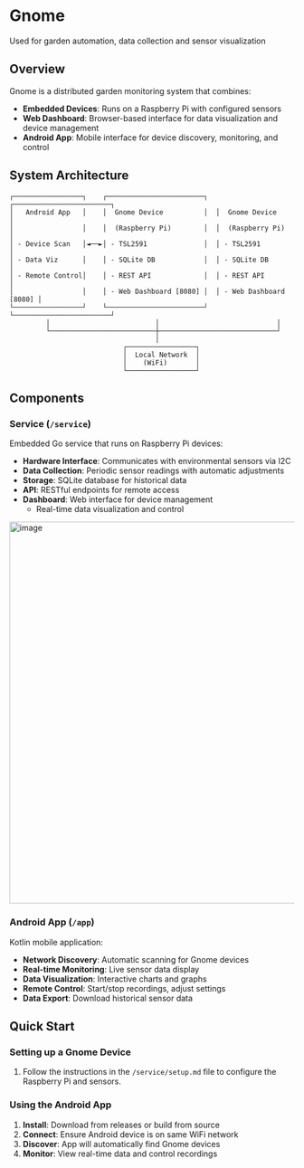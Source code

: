 # Gnome

Used for garden automation, data collection and sensor visualization

## Overview

Gnome is a distributed garden monitoring system that combines:

- **Embedded Devices**: Runs on a Raspberry Pi with configured sensors
- **Web Dashboard**: Browser-based interface for data visualization and device management
- **Android App**: Mobile interface for device discovery, monitoring, and control

## System Architecture

```text
┌─────────────────┐    ┌────────────────────────┐  ┌────────────────────────┐
│   Android App   │    │  Gnome Device          │  │  Gnome Device          │
│                 │    │  (Raspberry Pi)        │  │  (Raspberry Pi)        │
│ - Device Scan   │◄──►│ - TSL2591              │  │ - TSL2591              │
│ - Data Viz      │    │ - SQLite DB            │  │ - SQLite DB            │
│ - Remote Control│    │ - REST API             │  │ - REST API             │
│                 │    │ - Web Dashboard [8080] │  │ - Web Dashboard [8080] │
└─────────────────┘    └────────────────────────┘  └────────────────────────┘
         │                          │                             │
         └──────────────────────────┼─────────────────────────────┘
                                    │
                            ┌─────────────────┐
                            │  Local Network  │
                            │    (WiFi)       │
                            └─────────────────┘
```

## Components

### Service (`/service`)

Embedded Go service that runs on Raspberry Pi devices:

- **Hardware Interface**: Communicates with environmental sensors via I2C
- **Data Collection**: Periodic sensor readings with automatic adjustments
- **Storage**: SQLite database for historical data
- **API**: RESTful endpoints for remote access
- **Dashboard**: Web interface for device management
  - Real-time data visualization and control

<img width="725" height="675" alt="image" src="https://github.com/user-attachments/assets/2d2f56ec-88af-4710-82b0-0baafc4382d4" />

### Android App (`/app`)

Kotlin mobile application:

- **Network Discovery**: Automatic scanning for Gnome devices
- **Real-time Monitoring**: Live sensor data display
- **Data Visualization**: Interactive charts and graphs
- **Remote Control**: Start/stop recordings, adjust settings
- **Data Export**: Download historical sensor data

## Quick Start

### Setting up a Gnome Device

1. Follow the instructions in the `/service/setup.md` file to configure the Raspberry Pi and sensors.

### Using the Android App

1. **Install**: Download from releases or build from source
2. **Connect**: Ensure Android device is on same WiFi network
3. **Discover**: App will automatically find Gnome devices
4. **Monitor**: View real-time data and control recordings
